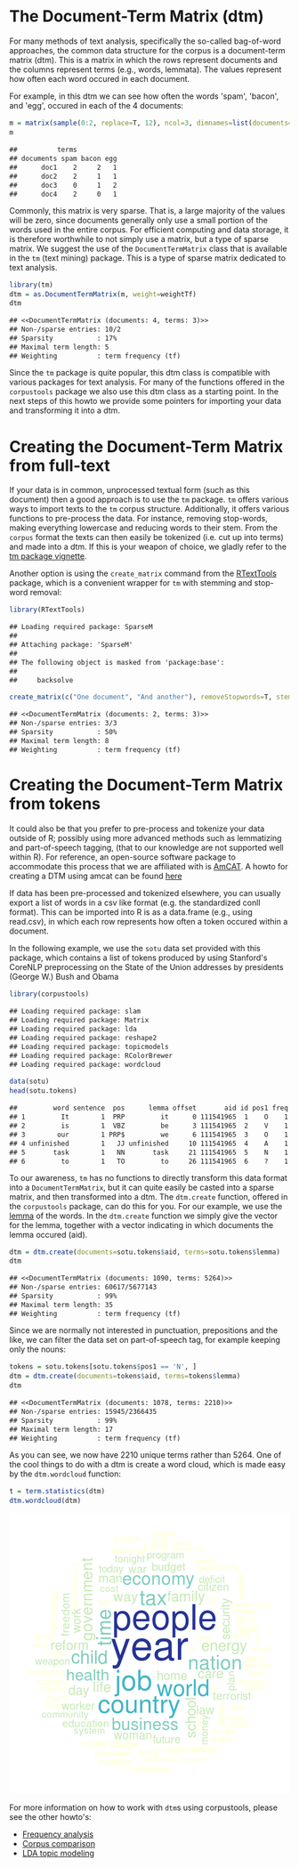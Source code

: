 

The Document-Term Matrix (dtm)
========================================================

For many methods of text analysis, specifically the so-called bag-of-word approaches, the common data structure for the corpus is a document-term matrix (dtm). This is a matrix in which the rows represent documents and the columns represent terms (e.g., words, lemmata). The values represent how often each word occured in each document. 

For example, in this dtm we can see how often the words 'spam', 'bacon', and 'egg', occured in each of the 4 documents:

```r
m = matrix(sample(0:2, replace=T, 12), ncol=3, dimnames=list(documents=c('doc1','doc2','doc3','doc4'), terms=c('spam','bacon','egg')))
m
```

```
##          terms
## documents spam bacon egg
##      doc1    2     2   1
##      doc2    2     1   1
##      doc3    0     1   2
##      doc4    2     0   1
```

Commonly, this matrix is very sparse. That is, a large majority of the values will be zero, since documents generally only use a small portion of the words used in the entire corpus. For efficient computing and data storage, it is therefore worthwhile to not simply use a matrix, but a type of sparse matrix. We suggest the use of the `DocumentTermMatrix` class that is available in the `tm` (text mining) package. This is a type of sparse matrix dedicated to text analysis.


```r
library(tm)
dtm = as.DocumentTermMatrix(m, weight=weightTf)
dtm
```

```
## <<DocumentTermMatrix (documents: 4, terms: 3)>>
## Non-/sparse entries: 10/2
## Sparsity           : 17%
## Maximal term length: 5
## Weighting          : term frequency (tf)
```

Since the `tm` package is quite popular, this dtm class is compatible with various packages for text analysis. For many of the functions offered in the `corpustools` package we also use this dtm class as a starting point. In the next steps of this howto we provide some pointers for importing your data and transforming it into a dtm.

Creating the Document-Term Matrix from full-text
========================================================

If your data is in common, unprocessed textual form (such as this document) then a good approach is to use the `tm` package. `tm` offers various ways to import texts to the `tm` corpus structure. Additionally, it offers various functions to pre-process the data. For instance, removing stop-words, making everything lowercase and reducing words to their stem. From the `corpus` format the texts can then easily be tokenized (i.e. cut up into terms) and made into a dtm. If this is your weapon of choice, we gladly refer to the [tm package vignette](http://cran.r-project.org/web/packages/tm/vignettes/tm.pdf).

Another option is using the `create_matrix` command from the [RTextTools](http://rtexttools.com) package, which is a convenient wrapper for `tm` with stemming and stop-word removal:


```r
library(RTextTools)
```

```
## Loading required package: SparseM
## 
## Attaching package: 'SparseM'
## 
## The following object is masked from 'package:base':
## 
##     backsolve
```

```r
create_matrix(c("One document", "And another"), removeStopwords=T, stemWords=T, language="english")
```

```
## <<DocumentTermMatrix (documents: 2, terms: 3)>>
## Non-/sparse entries: 3/3
## Sparsity           : 50%
## Maximal term length: 8
## Weighting          : term frequency (tf)
```

Creating the Document-Term Matrix from tokens
========================================================

It could also be that you prefer to pre-process and tokenize your data outside of R; 
possibly using more advanced methods such as lemmatizing and part-of-speech tagging, 
(that to our knowledge are not supported well within R). 
For reference, an open-source software package to accommodate this process that we are affiliated with is [AmCAT](https://github.com/amcat/). A howto for creating a DTM using amcat can be found [here](https://github.com/amcat/amcat-r/blob/master/howto/howto_corpus.Rmd)

If data has been pre-processed and tokenized elsewhere, you can usually export a list of words in a csv like format (e.g. the standardized conll format). This can be imported into R is as a data.frame (e.g., using read.csv), in which each row represents how often a token occured within a document. 

In the following example, we use the `sotu` data set provided with this package, which contains a list of tokens produced by using Stanford's CoreNLP preprocessing on the State of the Union addresses by presidents (George W.) Bush and Obama


```r
library(corpustools)
```

```
## Loading required package: slam
## Loading required package: Matrix
## Loading required package: lda
## Loading required package: reshape2
## Loading required package: topicmodels
## Loading required package: RColorBrewer
## Loading required package: wordcloud
```

```r
data(sotu)
head(sotu.tokens)
```

```
##         word sentence  pos      lemma offset       aid id pos1 freq
## 1         It        1  PRP         it      0 111541965  1    O    1
## 2         is        1  VBZ         be      3 111541965  2    V    1
## 3        our        1 PRP$         we      6 111541965  3    O    1
## 4 unfinished        1   JJ unfinished     10 111541965  4    A    1
## 5       task        1   NN       task     21 111541965  5    N    1
## 6         to        1   TO         to     26 111541965  6    ?    1
```

To our awareness, `tm` has no functions to directly transform this data format into a `DocumentTermMatrix`, but it can quite easily be casted into a sparse matrix, and then transformed into a dtm. The `dtm.create` function, offered in the `corpustools` package, can do this for you. For our example, we use the [lemma](http://en.wikipedia.org/wiki/Lemma_(morphology)) of the words. In the `dtm.create` function we simply give the vector for the lemma, together with a vector indicating in which documents the lemma occured (aid).



```r
dtm = dtm.create(documents=sotu.tokens$aid, terms=sotu.tokens$lemma)
dtm
```

```
## <<DocumentTermMatrix (documents: 1090, terms: 5264)>>
## Non-/sparse entries: 60617/5677143
## Sparsity           : 99%
## Maximal term length: 35
## Weighting          : term frequency (tf)
```

Since we are normally not interested in punctuation, prepositions and the like, we can filter the data set on part-of-speech tag, for example keeping only the nouns:


```r
tokens = sotu.tokens[sotu.tokens$pos1 == 'N', ]
dtm = dtm.create(documents=tokens$aid, terms=tokens$lemma)
dtm
```

```
## <<DocumentTermMatrix (documents: 1078, terms: 2210)>>
## Non-/sparse entries: 15945/2366435
## Sparsity           : 99%
## Maximal term length: 17
## Weighting          : term frequency (tf)
```


As you can see, we now have 2210 unique terms rather than 5264. 
One of the cool things to do with a dtm is create a word cloud, which is made easy by the `dtm.wordcloud` function:


```r
t = term.statistics(dtm)
dtm.wordcloud(dtm)
```

![plot of chunk unnamed-chunk-8](figures_dtm/unnamed-chunk-8.png) 

For more information on how to work with `dtm`s using corpustools, please see the other howto's:

* [Frequency analysis](frequency.md)
* [Corpus comparison](compare.md)
* [LDA topic modeling](lda.md)
